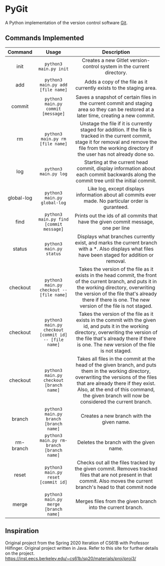 # PyGit
A Python implementation of the version control software [Git](https://en.wikipedia.org/wiki/Git).

## Commands Implemented

| Command | Usage | Description |
| :---: | :---: | :---: |
| init | `python3 main.py init` | Creates a new Gitlet version-control system in the current directory. |
| add | `python3 main.py add [file name]` | Adds a copy of the file as it currently exists to the staging area. |
| commit | `python3 main.py commit [message]` | Saves a snapshot of certain files in the current commit and staging area so they can be restored at a later time, creating a new commit. |
| rm | `python3 main.py rm [file name]` | Unstage the file if it is currently staged for addition. If the file is tracked in the current commit, stage it for removal and remove the file from the working directory if the user has not already done so. |
| log | `python3 main.py log` | Starting at the current head commit, display information about each commit backwards along the commit tree until the initial commit. |
| global-log | `python3 main.py global-log` | Like log, except displays information about all commits ever made. No particular order is guranteed. |
| find | `python3 main.py find [commit message]` | Prints out the ids of all commits that have the given commit message, one per line |
| status | `python3 main.py status` | Displays what branches currently exist, and marks the current branch with a *. Also displays what files have been staged for addition or removal. |
| checkout | `python3 main.py checkout -- [file name]` | Takes the version of the file as it exists in the head commit, the front of the current branch, and puts it in the working directory, overwriting the version of the file that's already there if there is one. The new version of the file is not staged. |
| checkout | `python3 main.py checkout [commit id] -- [file name]` | Takes the version of the file as it exists in the commit with the given id, and puts it in the working directory, overwriting the version of the file that's already there if there is one. The new version of the file is not staged. |
| checkout | `python3 main.py checkout [branch name]` | Takes all files in the commit at the head of the given branch, and puts them in the working directory, overwriting the versions of the files that are already there if they exist. Also, at the end of this command, the given branch will now be considered the current branch. |
| branch | `python3 main.py branch [branch name]` | Creates a new branch with the given name. |
| rm-branch | `python3 main.py rm-branch [branch name]` | Deletes the branch with the given name. |
| reset | `python3 main.py reset [commit id]` | Checks out all the files tracked by the given commit. Removes tracked files that are not present in that commit. Also moves the current branch's head to that commit node |
| merge | `python3 main.py merge [branch name]` | Merges files from the given branch into the current branch. |

## Inspiration
Original project from the Spring 2020 Iteration of CS61B with Professor Hilfinger. Original project written in Java.
Refer to this site for further details on the project. https://inst.eecs.berkeley.edu/~cs61b/sp20/materials/proj/proj3/
